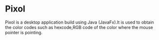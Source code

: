 # Pixol
Pixol is a desktop application build using Java (JavaFx).It is used to obtain the color codes such as hexcode,RGB code of the color where the mouse pointer is pointing.
